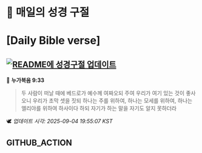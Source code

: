 # 🙏 매일의 성경 구절
# [Daily Bible verse]
## [![README에 성경구절 업데이트](https://github.com/DONGSUKA/first_test/actions/workflows/update-readme-bible.yml/badge.svg)](https://github.com/DONGSUKA/first_test/actions/workflows/update-readme-bible.yml)
<!-- START_BIBLE_VERSE -->
📖 **누가복음 9:33**
> 두 사람이 떠날 때에 베드로가 예수께 여짜오되 주여 우리가 여기 있는 것이 좋사오니 우리가 초막 셋을 짓되 하나는 주를 위하여, 하나는 모세를 위하여, 하나는 엘리야를 위하여 하사이다 하되 자기가 하는 말을 자기도 알지 못하더라

🕊️ _업데이트 시각: 2025-09-04 19:55:07 KST_
  <!-- END_BIBLE_VERSE -->
## GITHUB_ACTION
